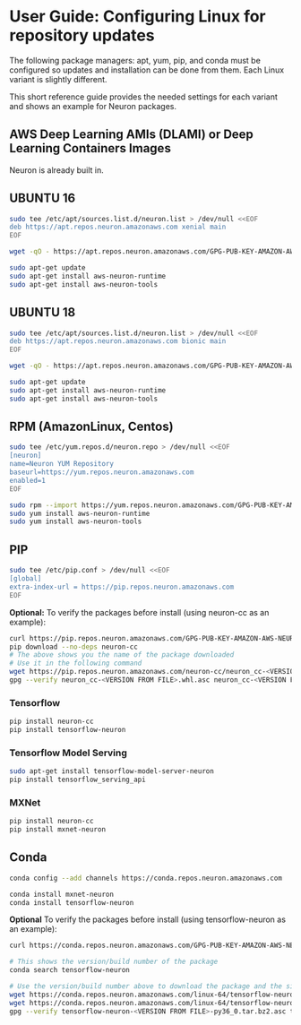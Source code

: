 # User Guide: Configuring Linux for repository updates

The following package managers: apt, yum, pip, and conda must be configured so updates and installation can be done from them. Each Linux variant is slightly different.

This short reference guide provides the needed settings for each variant and shows an example for Neuron packages.

## AWS Deep Learning AMIs (DLAMI) or Deep Learning Containers Images

Neuron is already built in.

## UBUNTU 16

```bash
sudo tee /etc/apt/sources.list.d/neuron.list > /dev/null <<EOF
deb https://apt.repos.neuron.amazonaws.com xenial main
EOF

wget -qO - https://apt.repos.neuron.amazonaws.com/GPG-PUB-KEY-AMAZON-AWS-NEURON.PUB | sudo apt-key add -

sudo apt-get update
sudo apt-get install aws-neuron-runtime
sudo apt-get install aws-neuron-tools
```

## UBUNTU 18

```bash
sudo tee /etc/apt/sources.list.d/neuron.list > /dev/null <<EOF
deb https://apt.repos.neuron.amazonaws.com bionic main
EOF

wget -qO - https://apt.repos.neuron.amazonaws.com/GPG-PUB-KEY-AMAZON-AWS-NEURON.PUB | sudo apt-key add -

sudo apt-get update
sudo apt-get install aws-neuron-runtime
sudo apt-get install aws-neuron-tools
```

## RPM (AmazonLinux, Centos)

```bash
sudo tee /etc/yum.repos.d/neuron.repo > /dev/null <<EOF
[neuron]
name=Neuron YUM Repository
baseurl=https://yum.repos.neuron.amazonaws.com
enabled=1
EOF

sudo rpm --import https://yum.repos.neuron.amazonaws.com/GPG-PUB-KEY-AMAZON-AWS-NEURON.PUB
sudo yum install aws-neuron-runtime
sudo yum install aws-neuron-tools
```

## PIP

```bash
sudo tee /etc/pip.conf > /dev/null <<EOF
[global]
extra-index-url = https://pip.repos.neuron.amazonaws.com
EOF
```

**Optional:** To verify the packages before install (using neuron-cc as an example):

```bash
curl https://pip.repos.neuron.amazonaws.com/GPG-PUB-KEY-AMAZON-AWS-NEURON.PUB | gpg --import
pip download --no-deps neuron-cc
# The above shows you the name of the package downloaded
# Use it in the following command
wget https://pip.repos.neuron.amazonaws.com/neuron-cc/neuron_cc-<VERSION FROM FILE>.whl.asc
gpg --verify neuron_cc-<VERSION FROM FILE>.whl.asc neuron_cc-<VERSION FROM FILE>.whl
```

### Tensorflow

```bash
pip install neuron-cc
pip install tensorflow-neuron
```
### Tensorflow Model Serving

```bash
sudo apt-get install tensorflow-model-server-neuron
pip install tensorflow_serving_api
```

### MXNet

```bash
pip install neuron-cc
pip install mxnet-neuron
```

## Conda

```bash
conda config --add channels https://conda.repos.neuron.amazonaws.com

conda install mxnet-neuron
conda install tensorflow-neuron
```

**Optional** To verify the packages before install (using tensorflow-neuron as an example):

```bash
curl https://conda.repos.neuron.amazonaws.com/GPG-PUB-KEY-AMAZON-AWS-NEURON.PUB | gpg --import

# This shows the version/build number of the package
conda search tensorflow-neuron

# Use the version/build number above to download the package and the signature
wget https://conda.repos.neuron.amazonaws.com/linux-64/tensorflow-neuron-<VERSION FROM FILE>-py36_0.tar.bz2
wget https://conda.repos.neuron.amazonaws.com/linux-64/tensorflow-neuron-<VERSION FROM FILE>-py36_0.tar.bz2.asc
gpg --verify tensorflow-neuron-<VERSION FROM FILE>-py36_0.tar.bz2.asc tensorflow-neuron-<VERSION FROM FILE>-py36_0.tar.bz2
```
